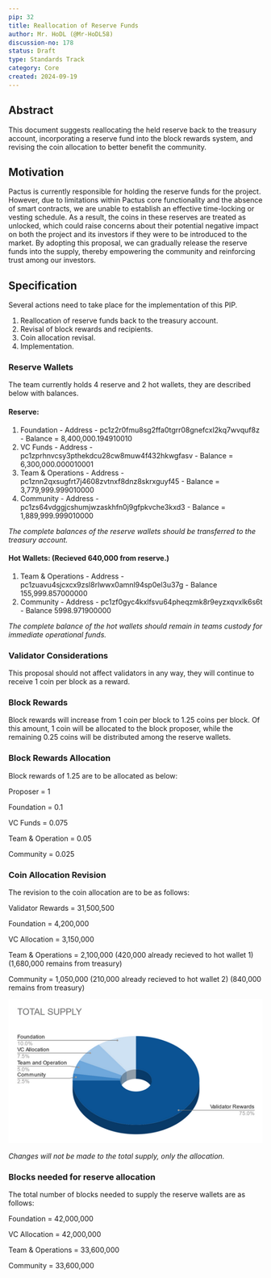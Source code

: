 ```yaml
---
pip: 32
title: Reallocation of Reserve Funds
author: Mr. HoDL (@Mr-HoDL58)
discussion-no: 178
status: Draft
type: Standards Track
category: Core
created: 2024-09-19
---
```


## Abstract

This document suggests reallocating the held reserve back to the treasury account, incorporating a reserve
fund into the block rewards system, and revising the coin allocation to better benefit the community.

## Motivation

Pactus is currently responsible for holding the reserve funds for the project. However, due to limitations
within Pactus core functionality and the absence of smart contracts, we are unable to establish an effective
time-locking or vesting schedule. As a result, the coins in these reserves are treated as unlocked, which
could raise concerns about their potential negative impact on both the project and its investors if they
were to be introduced to the market. By adopting this proposal, we can gradually release the reserve funds
into the supply, thereby empowering the community and reinforcing trust among our investors.

## Specification

Several actions need to take place for the implementation of this PIP.

  1. Reallocation of reserve funds back to the treasury account.
  2. Revisal of block rewards and recipients.
  3. Coin allocation revisal.
  4. Implementation.

### Reserve Wallets

The team currently holds 4 reserve and 2 hot wallets, they are described below with balances.

#### Reserve:

  1. Foundation - Address - pc1z2r0fmu8sg2ffa0tgrr08gnefcxl2kq7wvquf8z - Balance = 8,400,000.194910010
  2. VC Funds - Address - pc1zprhnvcsy3pthekdcu28cw8muw4f432hkwgfasv - Balance = 6,300,000.000010001
  3. Team & Operations - Address - pc1znn2qxsugfrt7j4608zvtnxf8dnz8skrxguyf45 - Balance = 3,779,999.999010000
  4. Community - Address - pc1zs64vdggjcshumjwzaskhfn0j9gfpkvche3kxd3 - Balance = 1,889,999.999010000

_The complete balances of the reserve wallets should be transferred to the treasury account._

#### Hot Wallets: (Recieved 640,000 from reserve.)

  1. Team & Operations - Address - pc1zuavu4sjcxcx9zsl8rlwwx0amnl94sp0el3u37g - Balance 155,999.857000000
  2. Community - Address - pc1zf0gyc4kxlfsvu64pheqzmk8r9eyzxqvxlk6s6t - Balance 5998.971900000

_The complete balance of the hot wallets should remain in teams custody for immediate operational funds._

### Validator Considerations

This proposal should not affect validators in any way, they will continue to receive 1 coin per block as a reward.

### Block Rewards

Block rewards will increase from 1 coin per block to 1.25 coins per block. Of this amount, 1 coin will be allocated
to the block proposer, while the remaining 0.25 coins will be distributed among the reserve wallets.

### Block Rewards Allocation

Block rewards of 1.25 are to be allocated as below:

Proposer = 1

Foundation = 0.1

VC Funds = 0.075

Team & Operation = 0.05

Community = 0.025

### Coin Allocation Revision

The revision to the coin allocation are to be as follows:

Validator Rewards = 31,500,500

Foundation = 4,200,000

VC Allocation = 3,150,000

Team & Operations = 2,100,000 (420,000 already recieved to hot wallet 1) (1,680,000 remains from treasury)

Community = 1,050,000 (210,000 already recieved to hot wallet 2) (840,000 remains from treasury)

![PIP-32 - Revised Supply Allocation](../assets/pip-32/revised-supply-allocation.png)

_Changes will not be made to the total supply, only the allocation._

### Blocks needed for reserve allocation

The total number of blocks needed to supply the reserve wallets are as follows:

Foundation = 42,000,000

VC Allocation = 42,000,000

Team & Operations = 33,600,000

Community = 33,600,000
